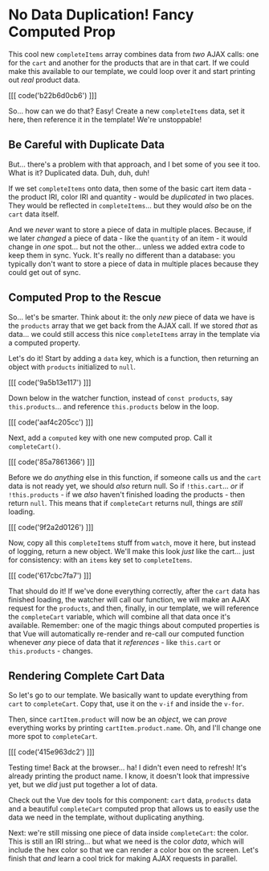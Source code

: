 # No Data Duplication! Fancy Computed Prop

This cool new `completeItems` array combines data from *two* AJAX calls:
one for the `cart` and another for the products that are in that cart. If we could
make this available to our template, we could loop over it and start printing
out *real* product data.

[[[ code('b22b6d0cb6') ]]]

So... how can we do that? Easy! Create a new `completeItems` data, set it here,
then reference it in the template! We're unstoppable!

## Be Careful with Duplicate Data

But... there's a problem with that approach, and I bet some of you see it too.
What is it? Duplicated data. Duh, duh, duh!

If we set `completeItems` onto data, then some of the basic cart item data -
the product IRI, color IRI and quantity - would be *duplicated* in two places.
They would be reflected in `completeItems`... but they would *also* be on the
`cart` data itself.

And we *never* want to store a piece of data in multiple places. Because, if we
later *changed* a piece of data - like the `quantity` of an item - it would change
in *one* spot... but not the other... unless we added extra code to keep them
in sync. Yuck. It's really no different than a database: you typically don't want
to store a piece of data in multiple places because they could get out of sync.

## Computed Prop to the Rescue

So... let's be smarter. Think about it: the only *new* piece of data we have is the
`products` array that we get back from the AJAX call. If we stored *that* as data...
we could still access this nice `completeItems` array in the template via a
computed property.

Let's do it! Start by adding a `data` key, which is a function, then returning
an object with `products` initialized to `null`.

[[[ code('9a5b13e117') ]]]

Down below in the watcher function, instead of `const products`, say `this.products`...
and reference `this.products` below in the loop.

[[[ code('aaf4c205cc') ]]]

Next, add a `computed` key with one new computed prop. Call it `completeCart()`.

[[[ code('85a7861366') ]]]

Before we do *anything* else in this function, if someone calls us and the `cart`
data is not ready yet, we should *also* return null. So if `!this.cart`... *or*
if `!this.products` - if we *also* haven't finished loading the products - then
return `null`. This means that if `completeCart` returns null, things are *still*
loading.

[[[ code('9f2a2d0126') ]]]

Now, copy all this `completeItems` stuff from `watch`, move it here, but instead
of logging, return a new object. We'll make this look *just* like the cart... just
for consistency: with an `items` key set to `completeItems`.

[[[ code('617cbc7fa7') ]]]

That should do it! If we've done everything correctly, after the `cart` data has
finished loading, the watcher will call our function, we will make an AJAX request
for the `products`, and then, finally, in our template, we will reference the
`completeCart` variable, which will combine all that data once it's available.
Remember: one of the magic things about computed properties is that Vue will
automatically re-render and re-call our computed function whenever *any* piece of
data that it *references* - like `this.cart` or `this.products` - changes.

## Rendering Complete Cart Data

So let's go to our template. We basically want to update everything from `cart`
to `completeCart`. Copy that, use it on the `v-if` and inside the `v-for`.

Then, since `cartItem.product` will now be an *object*, we can *prove* everything
works by printing `cartItem.product.name`. Oh, and I'll change one more spot to
`completeCart`.

[[[ code('415e963dc2') ]]]

Testing time! Back at the browser... ha! I didn't even need to refresh! It's
already printing the product name. I know, it doesn't look that impressive yet,
but we *did* just put together a lot of data.

Check out the Vue dev tools for this component: `cart` data, `products` data and
a beautiful `completeCart` computed prop that allows us to easily use the data
we need in the template, without duplicating anything.

Next: we're still missing one piece of data inside `completeCart`: the color.
This is still an IRI string... but what we need is the color *data*, which
will include the hex color so that we can render a color box on the screen. Let's
finish that *and* learn a cool trick for making AJAX requests in parallel.

